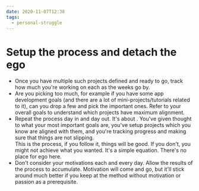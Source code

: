 ```yaml
---
date: 2020-11-07T12:38
tags: 
  - personal-struggle
---
```


# Setup the process and detach the ego

- Once you have multiple such projects defined and ready to go, track how much you're working on each as the weeks go by. 
- Are you picking too much, for example if you have some app development goals (and there are a lot of mini-projects/tutorials related to it), can you drop a few and pick the important ones. Refer to your overall goals to understand which projects have maximum alignment.
- Repeat the process day in and day out. It's about <d580fcc2>.  You've given thought to what your most important goals are, you've setup projects which you know are aligned with them, and you're tracking progress and making sure that things are not slipping.   
This is the process, if you follow it, things will be good. If you don't, you might not achieve what you wanted. It's a simple equation. There's no place for ego here.
- Don't consider your motivations each and every day. Allow the results of the process to accumulate. Motivation will come and go, but it'll stick around much better if you keep at the method without motivation or passion as a prerequisite.

